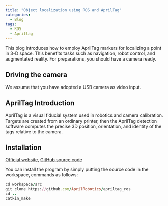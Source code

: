 ```yaml
---
title: "Object localization using ROS and AprilTag"
categories:
  - Blog
tags:
  - ROS
  - Apriltag
---
```


This blog introduces how to employ AprilTag markers for localizing a point in 3-D space. This benefits tasks such as navigation, robot control, and augmentated reality. For preparations, you should have a camera ready.

## Driving the camera

We assume that you have adopted a USB camera as video input.

## AprilTag Introduction

AprilTag is a visual fiducial system used in robotics and camera calibration. Targets are created from an ordinary printer, then the AprilTag detection software computes the precise 3D position, orientation, and identity of the tags relative to the camera.

## Installation

[Official website](https://april.eecs.umich.edu/software/apriltag), [GitHub source code](https://github.com/AprilRobotics/apriltag_ros)

You can install the program by simply putting the source code in the workspace, commands as follows:

```ruby
cd workspace/src
git clone https://github.com/AprilRobotics/apriltag_ros
cd ..
catkin_make
```